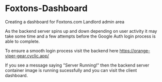 # Foxtons-Dashboard

Creating a dashboard for Foxtons.com Landlord admin area

As the backend server spins up and down depending on user activity it may take some time and a few attempts before the Google Auth login process is able to complete.

To ensure a smooth login process visit the backend here https://orange-viper-gear.cyclic.app/

If you see a message saying "Server Running!" then the backend server container image is running sucessfully and you can visit the client dashboard.
